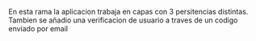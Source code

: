 En esta rama la aplicacion trabaja en capas con 3 persitencias distintas. Tambien se añadio una verificacion de usuario a traves de un codigo enviado por email
